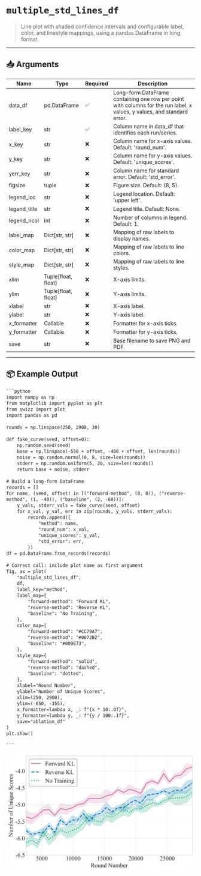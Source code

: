 # `multiple_std_lines_df`

> Line plot with shaded confidence intervals and configurable label, color, and linestyle mappings, using a pandas DataFrame in long format.

---

## 📥 Arguments

| Name | Type | Required | Description |
|------|------|----------|-------------|
| data_df | pd.DataFrame | ✅ | Long-form DataFrame containing one row per point with columns for the run label, x values, y values, and standard error. |
| label_key | str | ✅ | Column name in data_df that identifies each run/series. |
| x_key | str | ❌ | Column name for x-axis values. Default: 'round_num'. |
| y_key | str | ❌ | Column name for y-axis values. Default: 'unique_scores'. |
| yerr_key | str | ❌ | Column name for standard error. Default: 'std_error'. |
| figsize | tuple | ❌ | Figure size. Default: (8, 5). |
| legend_loc | str | ❌ | Legend location. Default: 'upper left'. |
| legend_title | str | ❌ | Legend title. Default: None. |
| legend_ncol | int | ❌ | Number of columns in legend. Default: 1. |
| label_map | Dict[str, str] | ❌ | Mapping of raw labels to display names. |
| color_map | Dict[str, str] | ❌ | Mapping of raw labels to line colors. |
| style_map | Dict[str, str] | ❌ | Mapping of raw labels to line styles. |
| xlim | Tuple[float, float] | ❌ | X-axis limits. |
| ylim | Tuple[float, float] | ❌ | Y-axis limits. |
| xlabel | str | ❌ | X-axis label. |
| ylabel | str | ❌ | Y-axis label. |
| x_formatter | Callable | ❌ | Formatter for x-axis ticks. |
| y_formatter | Callable | ❌ | Formatter for y-axis ticks. |
| save | str | ❌ | Base filename to save PNG and PDF. |

---

## 📦 Example Output

````{dropdown} Click to show example code
```python
import numpy as np
from matplotlib import pyplot as plt
from swizz import plot
import pandas as pd 

rounds = np.linspace(250, 2900, 30)

def fake_curve(seed, offset=0):
    np.random.seed(seed)
    base = np.linspace(-550 + offset, -400 + offset, len(rounds))
    noise = np.random.normal(0, 8, size=len(rounds))
    stderr = np.random.uniform(5, 20, size=len(rounds))
    return base + noise, stderr

# Build a long-form DataFrame
records = []
for name, (seed, offset) in [("forward-method", (0, 0)), ("reverse-method", (1, -40)), ("baseline", (2, -60))]:
    y_vals, stderr_vals = fake_curve(seed, offset)
    for x_val, y_val, err in zip(rounds, y_vals, stderr_vals):
        records.append({
            "method": name,
            "round_num": x_val,
            "unique_scores": y_val,
            "std_error": err,
        })
df = pd.DataFrame.from_records(records)

# Correct call: include plot name as first argument
fig, ax = plot(
    "multiple_std_lines_df",
    df,
    label_key="method",
    label_map={
        "forward-method": "Forward KL",
        "reverse-method": "Reverse KL",
        "baseline": "No Training",
    },
    color_map={
        "forward-method": "#CC79A7",
        "reverse-method": "#0072B2",
        "baseline": "#009E73",
    },
    style_map={
        "forward-method": "solid",
        "reverse-method": "dashed",
        "baseline": "dotted",
    },
    xlabel="Round Number",
    ylabel="Number of Unique Scores",
    xlim=(250, 2900),
    ylim=(-650, -355),
    x_formatter=lambda x, _: f"{x * 10:.0f}",
    y_formatter=lambda y, _: f"{y / 100:.1f}",
    save="ablation_df"
)
plt.show()

```
````

<img src="../../_static/images/plots/multiple_std_lines_df.png" alt="multiple_std_lines_df" style="max-width: 100%; width: auto; height: auto; max-height: 450px;">
